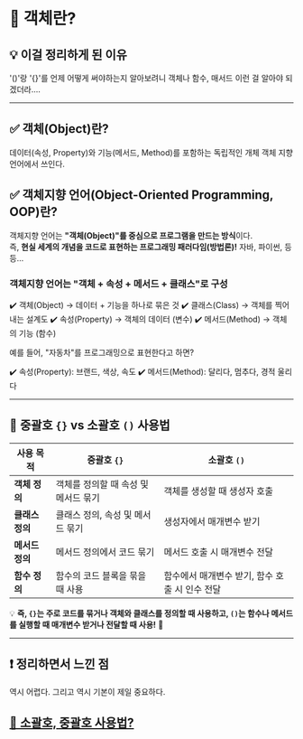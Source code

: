 # 🚀 객체란?

## 💡 이걸 정리하게 된 이유

'()'랑 '{}'를 언제 어떻게 써야하는지 알아보려니 객체나 함수, 매서드 이런 걸 알아야 되겠더라....

---

## ✅ 객체(Object)란?

데이터(속성, Property)와 기능(메서드, Method)를 포함하는 독립적인 개체
객체 지향 언어에서 쓰인다.

## ✅ 객체지향 언어(Object-Oriented Programming, OOP)란?

객체지향 언어는 **"객체(Object)"를 중심으로 프로그램을 만드는 방식**이다.  
즉, **현실 세계의 개념을 코드로 표현하는 프로그래밍 패러다임(방법론)!**
자바, 파이썬, 등등...

### 객체지향 언어는 "객체 + 속성 + 메서드 + 클래스"로 구성

✔️ 객체(Object) → 데이터 + 기능을 하나로 묶은 것
✔️ 클래스(Class) → 객체를 찍어내는 설계도
✔️ 속성(Property) → 객체의 데이터 (변수)
✔️ 메서드(Method) → 객체의 기능 (함수)

예를 들어, "자동차"를 프로그래밍으로 표현한다고 하면?

✔️ 속성(Property): 브랜드, 색상, 속도
✔️ 메서드(Method): 달리다, 멈추다, 경적 울리다

---

## 🔑 중괄호 `{}` vs 소괄호 `()` 사용법

| 사용 목적       | **중괄호 `{}`**                      | **소괄호 `()`**                                |
| --------------- | ------------------------------------ | ---------------------------------------------- |
| **객체 정의**   | 객체를 정의할 때 속성 및 메서드 묶기 | 객체를 생성할 때 생성자 호출                   |
| **클래스 정의** | 클래스 정의, 속성 및 메서드 묶기     | 생성자에서 매개변수 받기                       |
| **메서드 정의** | 메서드 정의에서 코드 묶기            | 메서드 호출 시 매개변수 전달                   |
| **함수 정의**   | 함수의 코드 블록을 묶을 때 사용      | 함수에서 매개변수 받기, 함수 호출 시 인수 전달 |

💡 **즉, `{}`는 주로 코드를 묶거나 객체와 클래스를 정의할 때 사용하고, `()`는 함수나 메서드를 실행할 때 매개변수 받거나 전달할 때 사용!** 🚀

---

## ❗ 정리하면서 느낀 점

역시 어렵다. 그리고 역시 기본이 제일 중요하다.

## [📂 소괄호, 중괄호 사용법?](/parentheses.mdmd)
